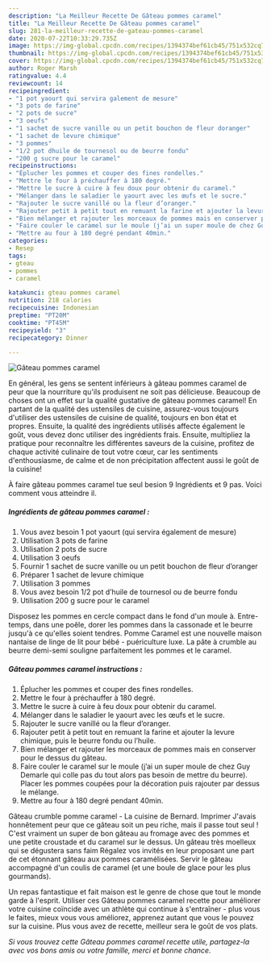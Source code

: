 ```yaml
---
description: "La Meilleur Recette De Gâteau pommes caramel"
title: "La Meilleur Recette De Gâteau pommes caramel"
slug: 281-la-meilleur-recette-de-gateau-pommes-caramel
date: 2020-07-22T10:33:29.735Z
image: https://img-global.cpcdn.com/recipes/1394374bef61cb45/751x532cq70/gateau-pommes-caramel-photo-principale-de-la-recette.jpg
thumbnail: https://img-global.cpcdn.com/recipes/1394374bef61cb45/751x532cq70/gateau-pommes-caramel-photo-principale-de-la-recette.jpg
cover: https://img-global.cpcdn.com/recipes/1394374bef61cb45/751x532cq70/gateau-pommes-caramel-photo-principale-de-la-recette.jpg
author: Roger Marsh
ratingvalue: 4.4
reviewcount: 14
recipeingredient:
- "1 pot yaourt qui servira galement de mesure"
- "3 pots de farine"
- "2 pots de sucre"
- "3 oeufs"
- "1 sachet de sucre vanille ou un petit bouchon de fleur doranger"
- "1 sachet de levure chimique"
- "3 pommes"
- "1/2 pot dhuile de tournesol ou de beurre fondu"
- "200 g sucre pour le caramel"
recipeinstructions:
- "Éplucher les pommes et couper des fines rondelles."
- "Mettre le four à préchauffer à 180 degré."
- "Mettre le sucre à cuire à feu doux pour obtenir du caramel."
- "Mélanger dans le saladier le yaourt avec les œufs et le sucre."
- "Rajouter le sucre vanillé ou la fleur d’oranger."
- "Rajouter petit à petit tout en remuant la farine et ajouter la levure chimique, puis le beurre fondu ou l’huile."
- "Bien mélanger et rajouter les morceaux de pommes mais en conserver pour le dessus du gâteau."
- "Faire couler le caramel sur le moule (j’ai un super moule de chez Guy Demarle qui colle pas du tout alors pas besoin de mettre du beurre). Placer les pommes coupées pour la décoration puis rajouter par dessus le mélange."
- "Mettre au four à 180 degré pendant 40min."
categories:
- Resep
tags:
- gteau
- pommes
- caramel

katakunci: gteau pommes caramel 
nutrition: 218 calories
recipecuisine: Indonesian
preptime: "PT20M"
cooktime: "PT45M"
recipeyield: "3"
recipecategory: Dinner

---
```



![Gâteau pommes caramel](https://img-global.cpcdn.com/recipes/1394374bef61cb45/751x532cq70/gateau-pommes-caramel-photo-principale-de-la-recette.jpg)

En général, les gens se sentent inférieurs à gâteau pommes caramel de peur que la nourriture qu'ils produisent ne soit pas délicieuse. Beaucoup de choses ont un effet sur la qualité gustative de gâteau pommes caramel! En partant de la qualité des ustensiles de cuisine, assurez-vous toujours d'utiliser des ustensiles de cuisine de qualité, toujours en bon état et propres. Ensuite, la qualité des ingrédients utilisés affecte également le goût, vous devez donc utiliser des ingrédients frais. Ensuite, multipliez la pratique pour reconnaître les différentes saveurs de la cuisine, profitez de chaque activité culinaire de tout votre cœur, car les sentiments d'enthousiasme, de calme et de non précipitation affectent aussi le goût de la cuisine!

<!--inarticleads1-->

À faire gâteau pommes caramel tue seul besion 9 Ingrédients et 9 pas. Voici comment vous atteindre il.

##### Ingrédients de gâteau pommes caramel :

1. Vous avez besoin 1 pot yaourt (qui servira également de mesure)
1. Utilisation 3 pots de farine
1. Utilisation 2 pots de sucre
1. Utilisation 3 oeufs
1. Fournir 1 sachet de sucre vanille ou un petit bouchon de fleur d’oranger
1. Préparer 1 sachet de levure chimique
1. Utilisation 3 pommes
1. Vous avez besoin 1/2 pot d’huile de tournesol ou de beurre fondu
1. Utilisation 200 g sucre pour le caramel


Disposez les pommes en cercle compact dans le fond d&#39;un moule à. Entre-temps, dans une poêle, dorer les pommes dans la cassonade et le beurre jusqu&#39;à ce qu&#39;elles soient tendres. Pomme Caramel est une nouvelle maison nantaise de linge de lit pour bébé - puériculture luxe. La pâte à crumble au beurre demi-semi souligne parfaitement les pommes et le caramel. 

<!--inarticleads2-->

##### Gâteau pommes caramel instructions :

1. Éplucher les pommes et couper des fines rondelles.
1. Mettre le four à préchauffer à 180 degré.
1. Mettre le sucre à cuire à feu doux pour obtenir du caramel.
1. Mélanger dans le saladier le yaourt avec les œufs et le sucre.
1. Rajouter le sucre vanillé ou la fleur d’oranger.
1. Rajouter petit à petit tout en remuant la farine et ajouter la levure chimique, puis le beurre fondu ou l’huile.
1. Bien mélanger et rajouter les morceaux de pommes mais en conserver pour le dessus du gâteau.
1. Faire couler le caramel sur le moule (j’ai un super moule de chez Guy Demarle qui colle pas du tout alors pas besoin de mettre du beurre). Placer les pommes coupées pour la décoration puis rajouter par dessus le mélange.
1. Mettre au four à 180 degré pendant 40min.


Gâteau crumble pomme caramel - La cuisine de Bernard. Imprimer J&#39;avais honnêtement peur que ce gâteau soit un peu riche, mais il passe tout seul ! C&#39;est vraiment un super de bon gâteau au fromage avec des pommes et une petite croustade et du caramel sur le dessus. Un gâteau très moelleux qui se dégustera sans faim Régalez vos invités en leur proposant une part de cet étonnant gâteau aux pommes caramélisées. Servir le gâteau accompagné d&#39;un coulis de caramel (et une boule de glace pour les plus gourmands). 

<!--inarticleads1-->

<p>
Un repas fantastique et fait maison est le genre de chose que tout le monde garde à l'esprit. Utiliser ces Gâteau pommes caramel recette pour améliorer votre cuisine coïncide avec un athlète qui continue à s'entraîner - plus vous le faites, mieux vous vous améliorez, apprenez autant que vous le pouvez sur la cuisine. Plus vous avez de recette, meilleur sera le goût de vos plats.
</p>

<p>
<i>Si vous trouvez cette Gâteau pommes caramel recette utile, partagez-la avec vos bons amis ou votre famille, merci et bonne chance.</i>
</p>
